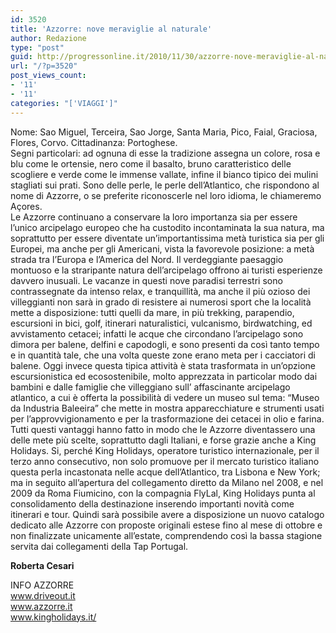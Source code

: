 ```yaml
---
id: 3520
title: 'Azzorre: nove meraviglie al naturale'
author: Redazione
type: "post"
guid: http://progressonline.it/2010/11/30/azzorre-nove-meraviglie-al-naturale/
url: "/?p=3520"
post_views_count:
- '11'
- '11'
categories: "['VIAGGI']"
---
```


Nome: Sao Miguel, Terceira, Sao Jorge, Santa Maria, Pico, Faial, Graciosa, Flores, Corvo. Cittadinanza: Portoghese.   
Segni particolari: ad ognuna di esse la tradizione assegna un colore, rosa e blu come le ortensie, nero come il basalto, bruno caratteristico delle scogliere e verde come le immense vallate, infine il bianco tipico dei mulini stagliati sui prati. Sono delle perle, le perle dell’Atlantico, che rispondono al nome di Azzorre, o se preferite riconoscerle nel loro idioma, le chiameremo Açores.   
Le Azzorre continuano a conservare la loro importanza sia per essere l’unico arcipelago europeo che ha custodito incontaminata la sua natura, ma soprattutto per essere diventate un’importantissima metà turistica sia per gli Europei, ma anche per gli Americani, vista la favorevole posizione: a metà strada tra l’Europa e l’America del Nord. Il verdeggiante paesaggio montuoso e la straripante natura dell’arcipelago offrono ai turisti esperienze davvero inusuali. Le vacanze in questi nove paradisi terrestri sono contrassegnate da intenso relax, e tranquillità, ma anche il più ozioso dei villeggianti non sarà in grado di resistere ai numerosi sport che la località mette a disposizione: tutti quelli da mare, in più trekking, parapendio, escursioni in bici, golf, itinerari naturalistici, vulcanismo, birdwatching, ed avvistamento cetacei; infatti le acque che circondano l’arcipelago sono dimora per balene, delfini e capodogli, e sono presenti da così tanto tempo e in quantità tale, che una volta queste zone erano meta per i cacciatori di balene. Oggi invece questa tipica attività è stata trasformata in un’opzione escursionistica ed ecosostenibile, molto apprezzata in particolar modo dai bambini e dalle famiglie che villeggiano sull’ affascinante arcipelago atlantico, a cui è offerta la possibilità di vedere un museo sul tema: “Museo da Industria Baleeira” che mette in mostra apparecchiature e strumenti usati per l’approvvigionamento e per la trasformazione dei cetacei in olio e farina.   
Tutti questi vantaggi hanno fatto in modo che le Azzorre diventassero una delle mete più scelte, soprattutto dagli Italiani, e forse grazie anche a King Holidays. Si, perché King Holidays, operatore turistico internazionale, per il terzo anno consecutivo, non solo promuove per il mercato turistico italiano questa perla incastonata nelle acque dell’Atlantico, tra Lisbona e New York; ma in seguito all’apertura del collegamento diretto da Milano nel 2008, e nel 2009 da Roma Fiumicino, con la compagnia FlyLal, King Holidays punta al consolidamento della destinazione inserendo importanti novità come itinerari e tour. Quindi sarà possibile avere a disposizione un nuovo catalogo dedicato alle Azzorre con proposte originali estese fino al mese di ottobre e non finalizzate unicamente all’estate, comprendendo così la bassa stagione servita dai collegamenti della Tap Portugal.

**Roberta Cesari**

INFO AZZORRE  
www.driveout.it  
www.azzorre.it  
www.kingholidays.it/